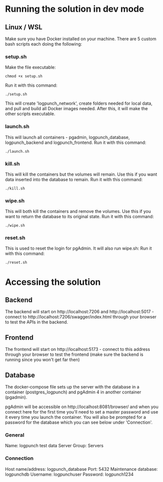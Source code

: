 # Running the solution in dev mode

## Linux / WSL

Make sure you have Docker installed on your machine.
There are 5 custom bash scripts each doing the following:

### setup.sh

Make the file executable:

```
chmod +x setup.sh
```

Run it with this command:

```
./setup.sh
```

This will create 'logpunch_network', create folders needed for local data, and pull and build all Docker images needed.
After this, it will make the other scripts executable.

### launch.sh

This will launch all containers - pgadmin, logpunch_database, logpunch_backend and logpunch_frontend.
Run it with this command:

```
./launch.sh
```

### kill.sh

This will kill the containers but the volumes will remain. Use this if you want data inserted into the database to remain.
Run it with this command:

```
./kill.sh
```

### wipe.sh

This will both kill the containers and remove the volumes. Use this if you want to return the database to its original state.
Run it with this command:

```
./wipe.sh
```

### reset.sh

This is used to reset the login for pgAdmin. It will also run wipe.sh:
Run it with this command:

```
./reset.sh
```

# Accessing the solution

## Backend

The backend will start on http://localhost:7206 and http://localhost:5017 - connect to http://localhost:7206/swagger/index.html through your browser to test the APIs in the backend.

## Frontend

The frontend will start on http://localhost:5173 - connect to this address through your browser to test the frontend (make sure the backend is running since you won't get far then)

## Database

The docker-compose file sets up the server with the database in a container (postgres_logpunch) and pgAdmin 4 in another container (pgadmin).

pgAdmin will be accessible on http://localhost:8081/browser/ and when you connect here for the first time you'll need to set a master password and use it every time you launch the container. You will also be prompted for a password for the database which you can see below under 'Connection'.

### General

Name: logpunch test data
Server Group: Servers

### Connection

Host name/address: logpunch_database
Port: 5432
Maintenance database: logpunchdb
Username: logpunchuser
Password: logpunch1234
